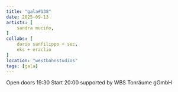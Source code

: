```yaml
---
title: "gala#138"
date: 2025-09-13
artists: [
	sandra muciño,
]
collabs: [
	dario sanfilippo + sec,
	eks + eraclio
]
location: "westbahnstudios"
tags: [gala]
---
```

Open doors 19:30
Start 20:00
supported by WBS Tonräume gGmbH
